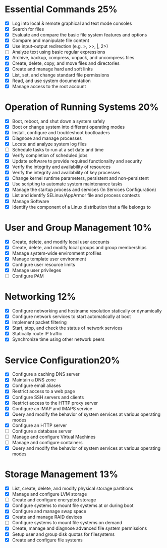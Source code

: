 # Essential Commands 25%
- [x] Log into local & remote graphical and text mode consoles
- [x] Search for files
- [x] Evaluate and compare the basic file system features and options
- [x] Compare and manipulate file content
- [x] Use input-output redirection (e.g. >, >>, |, 2>)
- [ ] Analyze text using basic regular expressions
- [x] Archive, backup, compress, unpack, and uncompress files
- [x] Create, delete, copy, and move files and directories
- [x] Create and manage hard and soft links
- [x] List, set, and change standard file permissions
- [x] Read, and use system documentation
- [x] Manage access to the root account

# Operation of Running Systems 20%
- [x] Boot, reboot, and shut down a system safely
- [x] Boot or change system into different operating modes
- [x] Install, configure and troubleshoot bootloaders
- [x] Diagnose and manage processes
- [x] Locate and analyze system log files
- [ ] Schedule tasks to run at a set date and time
- [x] Verify completion of scheduled jobs
- [x] Update software to provide required functionality and security
- [x] Verify the integrity and availability of resources
- [x] Verify the integrity and availability of key processes
- [x] Change kernel runtime parameters, persistent and non-persistent
- [x] Use scripting to automate system maintenance tasks
- [x] Manage the startup process and services (In Services Configuration)
- [x] List and identify SELinux/AppArmor file and process contexts
- [x] Manage Software
- [x] Identify the component of a Linux distribution that a file belongs to

# User and Group Management 10%
- [x] Create, delete, and modify local user accounts
- [x] Create, delete, and modify local groups and group memberships
- [x] Manage system-wide environment profiles
- [x] Manage template user environment
- [x] Configure user resource limits
- [x] Manage user privileges
- [ ] Configure PAM

# Networking 12%
- [x] Configure networking and hostname resolution statically or dynamically
- [x] Configure network services to start automatically at boot
- [x] Implement packet filtering
- [x] Start, stop, and check the status of network services
- [x] Statically route IP traffic
- [x] Synchronize time using other network peers

# Service Configuration20%
- [x] Configure a caching DNS server
- [x] Maintain a DNS zone
- [x] Configure email aliases
- [x] Restrict access to a web page
- [x] Configure SSH servers and clients
- [x] Restrict access to the HTTP proxy server
- [x] Configure an IMAP and IMAPS service
- [x] Query and modify the behavior of system services at various operating modes
- [x] Configure an HTTP server
- [ ] Configure a database server
- [ ] Manage and configure Virtual Machines
- [ ] Manage and configure containers
- [x] Query and modify the behavior of system services at various operating modes

# Storage Management 13%
- [x] List, create, delete, and modify physical storage partitions
- [x] Manage and configure LVM storage
- [ ] Create and configure encrypted storage
- [x] Configure systems to mount file systems at or during boot
- [x] Configure and manage swap space
- [x] Create and manage RAID devices
- [ ] Configure systems to mount file systems on demand
- [x] Create, manage and diagnose advanced file system permissions
- [x] Setup user and group disk quotas for filesystems
- [x] Create and configure file systems